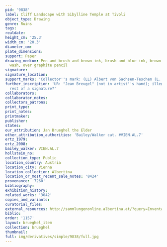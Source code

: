 ```yaml
---
pid: '9838'
label: Cliff Landscape with Sibylline Temple at Tivoli
object_type: Drawing
genre: Ruins
tags: 
realdate: 
height_cm: '25.3'
width_cm: '20.3'
diameter_cm: 
plate_dimensions: 
support: Paper
drawing_medium: Pen and brush and brown ink, brush and blue ink, brown and blue-gray
  wash, over graphite pencil
signature: 
signature_location: 
support_marks: 'Collector''s mark: (LL) Albert von Sachsen-Teschen (L. 174)'
further_inscription: 'UR: "Jean Breugel" (not in artist''s hand); illegible inscription,
  rest of a signature?'
collaborators: 
collaborator_notes: 
collectors_patrons: 
print_type: 
print_notes: 
printmaker: 
publisher: 
states: 
our_attribution: Jan Brueghel the Elder
other_attribution_authorities: 'Bailey/Walker cat. #VIEN.AL.7'
ertz_1979: 
ertz_2008: 
bailey_walker: VIEN.AL.7
hollstein_no: 
collection_type: Public
location_country: Austria
location_city: Vienna
location_collection: Albertina
location_or_most_recent_sale_notes: '8424'
provenance: '7260'
bibliography: 
exhibition_history: 
related_works: '3042'
copies_and_variants: 
curatorial_files: 
external_resources: http://sammlungenonline.albertina.at/?query=Inventarnummer%3D%5B8424%5D&showtype=record
biblio: 
order: '1157'
layout: brueghel_item
collection: brueghel
thumbnail: 
full: img/derivatives/simple/9838/full.jpg
---
```

